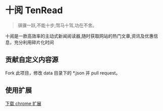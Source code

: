 # 十阅 TenRead

> 骐骥一跃,不能十步;驽马十驾,功在不舍。


十阅是一款高效率的主动式新闻阅读器,随时获取网站的热门文章,资讯及优惠信息，充分利用碎片化时间

## 贡献自定义内容源

Fork 此项目，修改 data 目录下的 *.json 并 pull request。


## 使用扩展

[下载 chrome 扩展](https://chrome.google.com/webstore/detail/%E5%8D%81%E9%98%85/bpnpkcfhagdgccpikdkldbnngifepibc)
